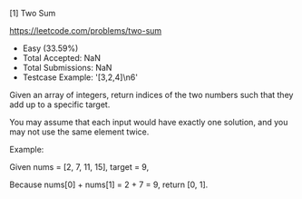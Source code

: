 [1] Two Sum

https://leetcode.com/problems/two-sum

* Easy (33.59%)
* Total Accepted:    NaN
* Total Submissions: NaN
* Testcase Example:  '[3,2,4]\n6'

Given an array of integers, return indices of the two numbers such that they add up to a specific target.

You may assume that each input would have exactly one solution, and you may not use the same element twice.


Example:

Given nums = [2, 7, 11, 15], target = 9,

Because nums[0] + nums[1] = 2 + 7 = 9,
return [0, 1].
